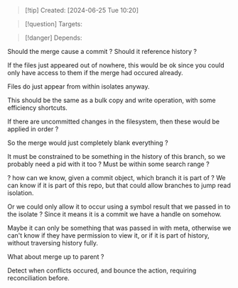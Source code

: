 
>[!tip] Created: [2024-06-25 Tue 10:20]

>[!question] Targets: 

>[!danger] Depends: 

Should the merge cause a commit ?
Should it reference history ?

If the files just appeared out of nowhere, this would be ok since you could only have access to them if the merge had occured already.

Files do just appear from within isolates anyway.

This should be the same as a bulk copy and write operation, with some efficiency shortcuts.

If there are uncommitted changes in the filesystem, then these would be applied in order ?

So the merge would just completely blank everything ?

It must be constrained to be something in the history of this branch, so we probably need a pid with it too ?
Must be within some search range ?

? how can we know, given a commit object, which branch it is part of ?
We can know if it is part of this repo, but that could allow branches to jump read isolation.

Or we could only allow it to occur using a symbol result that we passed in to the isolate ?
Since it means it is a commit we have a handle on somehow.

Maybe it can only be something that was passed in with meta, otherwise we can't know if they have permission to view it, or if it is part of history, without traversing history fully.


What about merge up to parent ?

Detect when conflicts occured, and bounce the action, requiring reconciliation before.